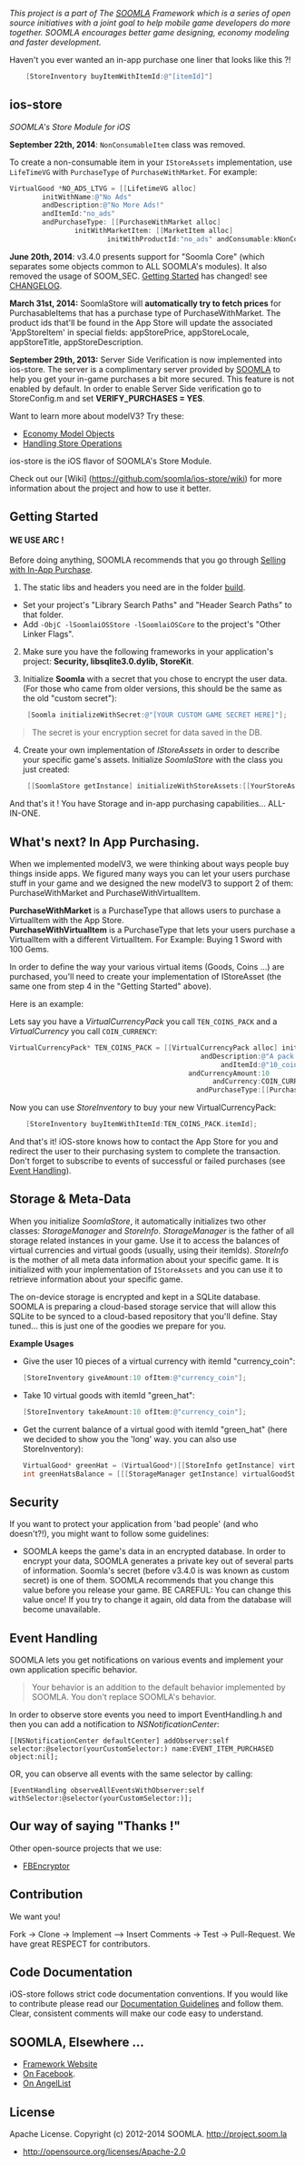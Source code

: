 *This project is a part of The [SOOMLA](http://project.soom.la) Framework which is a series of open source initiatives with a joint goal to help mobile game developers do more together. SOOMLA encourages better game designing, economy modeling and faster development.*

Haven't you ever wanted an in-app purchase one liner that looks like this ?!

```objective-c
    [StoreInventory buyItemWithItemId:@"[itemId]"]
```

ios-store
---

*SOOMLA's Store Module for iOS*

**September 22th, 2014**:
`NonConsumableItem` class was removed.

To create a non-consumable item in your `IStoreAssets` implementation, use `LifeTimeVG` with `PurchaseType` of `PurchaseWithMarket`.
For example:
```ObjectiveC
VirtualGood *NO_ADS_LTVG = [[LifetimeVG alloc]
        initWithName:@"No Ads"
        andDescription:@"No More Ads!"
        andItemId:"no_ads"
        andPurchaseType: [[PurchaseWithMarket alloc]
                initWithMarketItem: [[MarketItem alloc]
                        initWithProductId:"no_ads" andConsumable:kNonConsumable andPrice:0.99]]];
```

**June 20th, 2014**: v3.4.0 presents support for "Soomla Core" (which separates some objects common to ALL SOOMLA's modules). It also removed the usage of SOOM_SEC. [Getting Started](https://github.com/soomla/ios-store#getting-started) has changed! see [CHANGELOG](changelog.md).

**March 31st, 2014:** SoomlaStore will **automatically try to fetch prices** for PurchasableItems that has a purchase type of PurchaseWithMarket. The product ids that'll be found in the App Store will update the associated 'AppStoreItem' in special fields: appStorePrice, appStoreLocale, appStoreTitle, appStoreDescription.

**September 29th, 2013:** Server Side Verification is now implemented into ios-store. The server is a complimentary server provided by [SOOMLA](http://soom.la) to help you get your in-game purchases a bit more secured. This feature is not enabled by default. In order to enable Server Side verification go to StoreConfig.m and set  **VERIFY_PURCHASES = YES**.

Want to learn more about modelV3? Try these:  
* [Economy Model Objects](https://github.com/soomla/ios-store/wiki/Economy-Model-Objects)  
* [Handling Store Operations](https://github.com/soomla/ios-store/wiki/Handling-Store-Operations)

ios-store is the iOS flavor of SOOMLA's Store Module.

Check out our [Wiki] (https://github.com/soomla/ios-store/wiki) for more information about the project and how to use it better.

Getting Started
---

#### **WE USE ARC !**


Before doing anything, SOOMLA recommends that you go through [Selling with In-App Purchase](https://developer.apple.com/appstore/in-app-purchase/index.html).

1. The static libs and headers you need are in the folder [build](https://github.com/soomla/ios-store/tree/master/build).

  * Set your project's "Library Search Paths" and "Header Search Paths" to that folder.
  * Add `-ObjC -lSoomlaiOSStore -lSoomlaiOSCore` to the project's "Other Linker Flags".

2. Make sure you have the following frameworks in your application's project: **Security, libsqlite3.0.dylib, StoreKit**.

3. Initialize **Soomla** with a secret that you chose to encrypt the user data. (For those who came from older versions, this should be the same as the old "custom secret"):

    ```objective-c
     [Soomla initializeWithSecret:@"[YOUR CUSTOM GAME SECRET HERE]"];
    ```
> The secret is your encryption secret for data saved in the DB.

4. Create your own implementation of _IStoreAssets_ in order to describe your specific game's assets. Initialize _SoomlaStore_ with the class you just created:

    ```objective-c
     [[SoomlaStore getInstance] initializeWithStoreAssets:[[YourStoreAssetsImplementation alloc] init]];
    ```

And that's it ! You have Storage and in-app purchasing capabilities... ALL-IN-ONE.

What's next? In App Purchasing.
---

When we implemented modelV3, we were thinking about ways people buy things inside apps. We figured many ways you can let your users purchase stuff in your game and we designed the new modelV3 to support 2 of them: PurchaseWithMarket and PurchaseWithVirtualItem.

**PurchaseWithMarket** is a PurchaseType that allows users to purchase a VirtualItem with the App Store.  
**PurchaseWithVirtualItem** is a PurchaseType that lets your users purchase a VirtualItem with a different VirtualItem. For Example: Buying 1 Sword with 100 Gems.

In order to define the way your various virtual items (Goods, Coins ...) are purchased, you'll need to create your implementation of IStoreAsset (the same one from step 4 in the "Getting Started" above).

Here is an example:

Lets say you have a _VirtualCurrencyPack_ you call `TEN_COINS_PACK` and a _VirtualCurrency_ you call `COIN_CURRENCY`:

```objective-c
VirtualCurrencyPack* TEN_COINS_PACK = [[VirtualCurrencyPack alloc] initWithName:@"10 Coins"
											   andDescription:@"A pack of 10 coins"
											        andItemId:@"10_coins"
											andCurrencyAmount:10
											 	  andCurrency:COIN_CURRENCY_ITEM_ID
											  andPurchaseType:[[PurchaseWithMarket alloc] initWithProductId:TEN_COINS_PACK_PRODUCT_ID andPrice:1.99]];
```

Now you can use _StoreInventory_ to buy your new VirtualCurrencyPack:

```objective-c
    [StoreInventory buyItemWithItemId:TEN_COINS_PACK.itemId];
```

And that's it! iOS-store knows how to contact the App Store for you and redirect the user to their purchasing system to complete the transaction. Don't forget to subscribe to events of successful or failed purchases (see [Event Handling](https://github.com/soomla/ios-store#event-handling)).

Storage & Meta-Data
---

When you initialize _SoomlaStore_, it automatically initializes two other classes: _StorageManager_ and _StoreInfo_. _StorageManager_ is the father of all storage related instances in your game. Use it to access the balances of virtual currencies and virtual goods (usually, using their itemIds). _StoreInfo_ is the mother of all meta data information about your specific game. It is initialized with your implementation of `IStoreAssets` and you can use it to retrieve information about your specific game.

The on-device storage is encrypted and kept in a SQLite database. SOOMLA is preparing a cloud-based storage service that will allow this SQLite to be synced to a cloud-based repository that you'll define. Stay tuned... this is just one of the goodies we prepare for you.

**Example Usages**

* Give the user 10 pieces of a virtual currency with itemId "currency_coin":

    ```objective-c
    [StoreInventory giveAmount:10 ofItem:@"currency_coin"];
    ```

* Take 10 virtual goods with itemId "green_hat":

    ```objective-c
    [StoreInventory takeAmount:10 ofItem:@"currency_coin"];
    ```

* Get the current balance of a virtual good with itemId "green_hat" (here we decided to show you the 'long' way. you can also use StoreInventory):

    ```objective-c
    VirtualGood* greenHat = (VirtualGood*)[[StoreInfo getInstance] virtualItemWithId:@"green_hat"];
    int greenHatsBalance = [[[StorageManager getInstance] virtualGoodStorage] balanceForItem:greenHat];
    ```

Security
---

If you want to protect your application from 'bad people' (and who doesn't?!), you might want to follow some guidelines:

+ SOOMLA keeps the game's data in an encrypted database. In order to encrypt your data, SOOMLA generates a private key out of several parts of information. Soomla's secret (before v3.4.0 is was known as custom secret) is one of them. SOOMLA recommends that you change this value before you release your game. BE CAREFUL: You can change this value once! If you try to change it again, old data from the database will become unavailable.


Event Handling
---

SOOMLA lets you get notifications on various events and implement your own application specific behavior.

> Your behavior is an addition to the default behavior implemented by SOOMLA. You don't replace SOOMLA's behavior.

In order to observe store events you need to import EventHandling.h and then you can add a notification to *NSNotificationCenter*:

    [[NSNotificationCenter defaultCenter] addObserver:self selector:@selector(yourCustomSelector:) name:EVENT_ITEM_PURCHASED object:nil];

OR, you can observe all events with the same selector by calling:

    [EventHandling observeAllEventsWithObserver:self withSelector:@selector(yourCustomSelector:)];

Our way of saying "Thanks !"
---

Other open-source projects that we use:

* [FBEncryptor](https://github.com/dev5tec/FBEncryptor)

Contribution
---

We want you!

Fork -> Clone -> Implement —> Insert Comments -> Test -> Pull-Request. We have great RESPECT for contributors.

Code Documentation
---

iOS-store follows strict code documentation conventions. If you would like to contribute please read our [Documentation Guidelines](https://github.com/soomla/ios-store/blob/master/documentation.md) and follow them. Clear, consistent  comments will make our code easy to understand.

SOOMLA, Elsewhere ...
---

+ [Framework Website](http://www.soom.la/)
+ [On Facebook](https://www.facebook.com/pages/The-SOOMLA-Project/389643294427376).
+ [On AngelList](https://angel.co/the-soomla-project)

License
---
Apache License. Copyright (c) 2012-2014 SOOMLA. http://project.soom.la
+ http://opensource.org/licenses/Apache-2.0
